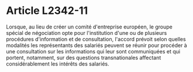 # Article L2342-11

 

Lorsque, au lieu de créer un comité d'entreprise européen, le groupe spécial de négociation opte pour l'institution d'une ou de plusieurs procédures d'information et de consultation, l'accord prévoit selon quelles modalités les représentants des salariés peuvent se réunir pour procéder à une consultation sur les informations qui leur sont communiquées et qui portent, notamment, sur des questions transnationales affectant considérablement les intérêts des salariés.